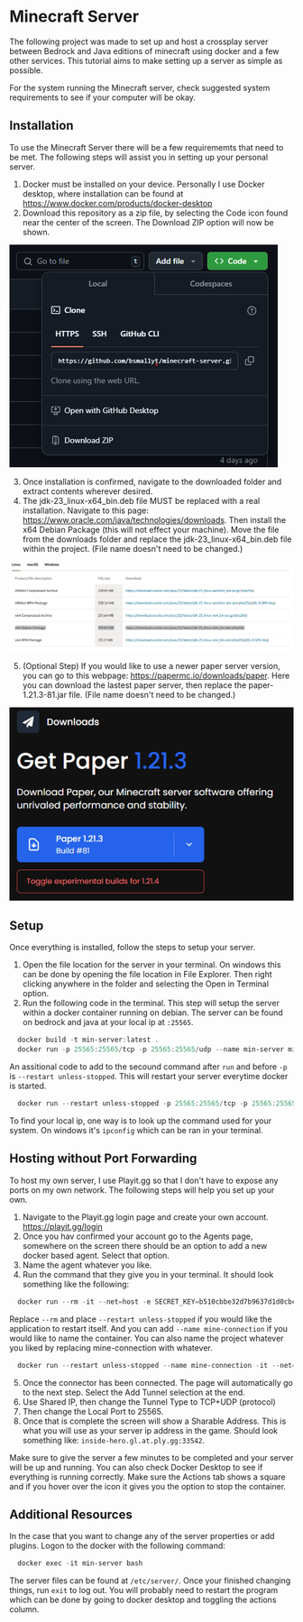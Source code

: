 # Minecraft Server 
The following project was made to set up and host a crossplay server between Bedrock and Java editions of minecraft using docker and a few other services. 
This tutorial aims to make setting up a server as simple as possible. 

For the system running the Minecraft server, check suggested system requirements to see if your computer will be okay. 

## Installation
To use the Minecraft Server there will be a few requirememts that need to be met. The following steps will assist you in setting up your personal server. 
1. Docker must be installed on your device. Personally I use Docker desktop, where installation can be found at https://www.docker.com/products/docker-desktop
2. Download this repository as a zip file, by selecting the Code icon found near the center of the screen. The Download ZIP option will now be shown. 

  ![alt text](image.png)

3. Once installation is confirmed, navigate to the downloaded folder and extract contents wherever desired.
4. The jdk-23_linux-x64_bin.deb file MUST be replaced with a real installation. Navigate to this page: https://www.oracle.com/java/technologies/downloads. 
Then install the x64 Debian Package (this will not effect your machine). Move the file from the downloads folder and replace the jdk-23_linux-x64_bin.deb file within the project.
(File name doesn't need to be changed.) 

  ![alt text](image-2.png)

5. (Optional Step) If you would like to use a newer paper server version, you can go to this webpage: https://papermc.io/downloads/paper. 
Here you can download the lastest paper server, then replace the paper-1.21.3-81.jar file. (File name doesn't need to be changed.) 

  ![alt text](image-1.png)
  

## Setup
Once everything is installed, follow the steps to setup your server.
1. Open the file location for the server in your terminal. On windows this can be done by opening the file location in File Explorer. 
Then right clicking anywhere in the folder and selecting the Open in Terminal option.
2. Run the following code in the terminal. This step will setup the server within a docker container running on debian. 
The server can be found on bedrock and java at your local ip at `:25565`.
  ```powershell
    docker build -t min-server:latest .
    docker run -p 25565:25565/tcp -p 25565:25565/udp --name min-server min-server:latest
  ```
An assitional code to add to the secound command after `run` and before `-p` is `--restart unless-stopped`. This will restart your server everytime docker is started.
  ```powershell
    docker run --restart unless-stopped -p 25565:25565/tcp -p 25565:25565/udp --name min-server min-server:latest
  ```
To find your local ip, one way is to look up the command used for your system. On windows it's `ipconfig` which can be ran in your terminal.  


## Hosting without Port Forwarding
To host my own server, I use Playit.gg so that I don't have to expose any ports on my own network. The following steps will help you set up your own. 

1. Navigate to the Playit.gg login page and create your own account. https://playit.gg/login
2. Once you hav confirmed your account go to the Agents page, somewhere on the screen there should be an option to add a new docker based agent. Select that option.
3. Name the agent whatever you like.
4. Run the command that they give you in your terminal. It should look something like the following:
```powershell
  docker run --rm -it --net=host -e SECRET_KEY=b510cbbe32d7b9637d1d0cbcbc01328925a0363b2fc8a0cd39d1f0b2697ad0c4 ghcr.io/playit-cloud/playit-agent:0.15
```
Replace `--rm` and place `--restart unless-stopped` if you would like the application to restart itself. And you can add `--name mine-connection` if you would like to name the container. 
You can also name the project whatever you liked by replacing mine-connection with whatever.
```powershell
  docker run --restart unless-stopped --name mine-connection -it --net=host -e SECRET_KEY=b510cbbe32d7b9637d1d0cbcbc01328925a0363b2fc8a0cd39d1f0b2697ad0c4 ghcr.io/playit-cloud/playit-agent:0.15
```
5. Once the connector has been connected. The page will automatically go to the next step. Select the Add Tunnel selection at the end.
6. Use Shared IP, then change the Tunnel Type to TCP+UDP (protocol)
7. Then change the Local Port to 25565. 
8. Once that is complete the screen will show a Sharable Address. This is what you will use as your server ip address in the game. Should look something like: `inside-hero.gl.at.ply.gg:33542`.

Make sure to give the server a few minutes to be completed and your server will be up and running. 
You can also check Docker Desktop to see if everything is running correctly. Make sure the Actions tab shows a square and if you hover over the icon it gives you the option to stop the container. 

## Additional Resources
In the case that you want to change any of the server properties or add plugins. Logon to the docker with the following command:
```powershell
  docker exec -it min-server bash
```
The server files can be found at `/etc/server/`. Once your finished changing things, run `exit` to log out.
You will probably need to restart the program which can be done by going to docker desktop and toggling the actions column.
